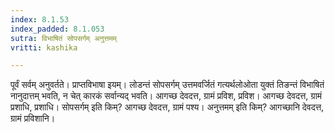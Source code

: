 ```yaml
---
index: 8.1.53
index_padded: 8.1.053
sutra: विभाषितं सोपसर्गम् अनुत्तमम्
vritti: kashika

---
```

पूर्वं सर्वम् अनुवर्तते। प्राप्तविभाषा इयम्। लोडन्तं सोपसर्गम् उत्तमवर्जितं गत्यर्थलोओता युक्तं तिङन्तं विभाषितं नानुदात्तम् भवति, न चेत् कारकं सर्वान्यद् भवति। आगच्छ देवदत्त, ग्रामं प्रविश, प्रविश। आगच्छ देवदत्त, ग्रामं प्रशाधि, प्रशाधि। सोपसर्गम् इति किम्? आगच्छ देवदत्त, ग्रामं पश्य। अनुत्तमम् इति किम्? आगच्छानि देवदत्त, ग्रामं प्रविशानि।